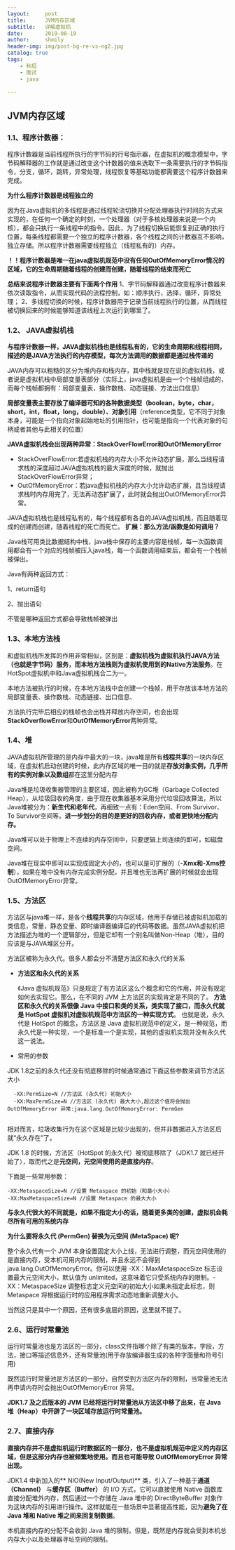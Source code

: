 ```yaml
---
layout:     post
title:      JVM内存区域
subtitle:   详解虚拟机
date:       2019-08-19
author:     shmily
header-img: img/post-bg-re-vs-ng2.jpg
catalog: true
tags:
    - 秋招 
    - 面试
    - java
   
---
```

## JVM内存区域
 
### 1.1、程序计数器：
 
 程序计数器是当前线程所执行的字节码的行号指示器，在虚拟机的概念模型中，字节码解释器的工作就是通过改变这个计数器的值来选取下一条需要执行的字节码指令，分支，循环，跳转，异常处理，线程恢复等基础功能都需要这个程序计数器来完成。
 
 
 **为什么程序计数器是线程独立的**
 
 因为在Java虚拟机的多线程是通过线程轮流切换并分配处理器执行时间的方式来实现的，在任何一个确定的时刻，一个处理器（对于多核处理器来说是一个内核），都会只执行一条线程中的指令。因此，为了线程切换后能恢复到正确的执行位置，每条线程都需要一个独立的程序计数器，各个线程之间的计数器互不影响，独立存储。所以程序计数器需要线程独立（线程私有的）内存。
 
   **！！程序计数器是唯一在java虚拟机规范中没有任何OutOfMemoryError情况的区域，它的生命周期随着线程的创建而创建，随着线程的结束而死亡**

  **总结来说程序计数器主要有下面两个作用**
  1、字节码解释器通过改变程序计数器来依次读取指令，从而实现代码的流程控制，如：顺序执行，选择，循环，异常处理；
  2、多线程切换的时候，程序计数器用于记录当前线程执行的位置，从而线程被切换回来的时候能够知道该线程上次运行到哪里了。
  
### 1.2、 JAVA虚拟机栈
  
  **与程序计数器一样，JAVA虚拟机栈也是线程私有的，它的生命周期和线程相同，描述的是JAVA方法执行的内存模型，每次方法调用的数据都是通过栈传递的**
  
  JAVA内存可以粗糙的区分为堆内存和栈内存，其中栈就是现在说的虚拟机栈，或者说是虚拟机栈中局部变量表部分（实际上，java虚拟机是由一个个栈帧组成的，而每个栈帧都拥有：局部变量表，操作数栈、动态链接、方法出口信息）
  
   **局部变量表主要存放了编译器可知的各种数据类型（boolean，byte，char，short，int，float，long，double）、对象引用**（reference类型，它不同于对象本身，可能是一个指向对象起始地址的引用指针，也可能是指向一个代表对象的句柄或者其他与此相关的位置）
   
   **JAVA虚拟机栈会出现两种异常：StackOverFlowError和OutOfMemoryError**
  
  * StackOverFlowError:若虚拟机栈的内存大小不允许动态扩展，那么当线程请求栈的深度超过JAVA虚拟机栈的最大深度的时候，就抛出StackOverFlowError异常；
  * OutOfMemoryError：若java虚拟机栈的内存大小允许动态扩展，且当线程请求栈时内存用完了，无法再动态扩展了，此时就会抛出OutOfMemoryError异常。
  
  JAVA虚拟机栈也是线程私有的，每个线程都有各自的JAVA虚拟机栈，而且随着现成的创建而创建，随着线程的死亡而死亡。
  **扩展：那么方法/函数是如何调用？**
  
  Java栈可用类比数据结构中栈，java栈中保存的主要内容是栈帧，每一次函数调用都会有一个对应的栈帧被压入java栈，每一个函数调用结束后，都会有一个栈帧被弹出。
  
  Java有两种返回方式：
  
  1、return语句
  
  2、抛出语句
  
  不管是哪种返回方式都会导致栈帧被弹出
  
### 1.3、本地方法栈

和虚拟机栈所发挥的作用非常相似，区别是：**虚拟机栈为虚拟机执行JAVA方法（也就是字节码）服务，而本地方法栈则为虚拟机使用到的Native方法服务**。在HotSpot虚拟机中和Java虚拟机栈合二为一。

本地方法被执行的时候，在本地方法栈中会创建一个栈帧，用于存放该本地方法的局部变量表、操作数栈、动态链接、出口信息、

方法执行完毕后相应的栈帧也会出栈并释放内存空间，也会出现**StackOverflowError**和**OutOfMemoryError**两种异常。

### 1.4、堆

JAVA虚拟机所管理的是内存中最大的一块，java堆是所有**线程共享**的一块内存区域，在虚拟机启动创建的时候，此内存区域的唯一目的就是**存放对象实例，几乎所有的实例对象以及数组**都在这里分配内存

Java堆是垃圾收集器管理的主要区域，因此被称为GC堆（Garbage Collected Heap），从垃圾回收的角度，由于现在收集器基本采用分代垃圾回收算法，所以Java堆被分为：**新生代和老年代**，再细致一点有：Eden空间、From Survivor、To Survivor空间等。**进一步划分的目的是更好的回收内存，或者更快地分配内存。**

Java堆可以处于物理上不连续的内存空间中，只要逻辑上司连续的即可，如磁盘空间。

Java堆在现实中即可以实现成固定大小的，也可以是可扩展的（**-Xmx和-Xms控制**），如果在堆中没有内存完成实例分配，并且堆也无法再扩展的时候就会出现OutOfMemoryError异常。

### 1.5、方法区

方法区与java堆一样，是各个**线程共享**的内存区域，他用于存储已被虚拟机加载的类信息，常量，静态变量、即时编译器编译后的代码等数据。虽然JAVA虚拟机把方法描述为堆的一个逻辑部分，但是它却有一个别名叫做Non-Heap（堆），目的应该是与JAVA堆区分开。

方法区被称为永久代。很多人都会分不清楚方法区和永久代的关系

  * **方法区和永久代的关系**

  	《Java 虚拟机规范》只是规定了有方法区这么个概念和它的作用，并没有规定如何去实现它。那么，在不同的 JVM 上方法区的实现肯定是不同的了。 **方法区和永久代的关系很像 Java 中接口和类的关系，类实现了接口，而永久代就是 HotSpot 虚拟机对虚拟机规范中方法区的一种实现方式**。 也就是说，永久代是 HotSpot 的概念，方法区是 Java 虚拟机规范中的定义，是一种规范，而永久代是一种实现，一个是标准一个是实现，其他的虚拟机实现并没有永久代这一说法。
  
  * 常用的参数

  JDK 1.8之前的永久代还没有彻底移除的时候通常通过下面这些参数来调节方法区大小
  
  ```
  	-XX:PermSize=N //方法区 (永久代) 初始大小
	-XX:MaxPermSize=N //方法区 (永久代) 最大大小,超过这个值将会抛出 OutOfMemoryError 异常:java.lang.OutOfMemoryError: PermGen
	
  ```

相对而言，垃圾收集行为在这个区域是比较少出现的，但并非数据进入方法区后就“永久存在”了。

JDK 1.8 的时候，方法区（HotSpot 的永久代）被彻底移除了（JDK1.7 就已经开始了），取而代之是**元空间，元空间使用的是直接内存**。

下面是一些常用参数：

```
-XX:MetaspaceSize=N //设置 Metaspace 的初始（和最小大小）
-XX:MaxMetaspaceSize=N //设置 Metaspace 的最大大小
```

**与永久代很大的不同就是，如果不指定大小的话，随着更多类的创建，虚拟机会耗尽所有可用的系统内存**
  
  **为什么要将永久代 (PermGen) 替换为元空间 (MetaSpace) 呢?**
  
  整个永久代有一个 JVM 本身设置固定大小上线，无法进行调整，而元空间使用的是直接内存，受本机可用内存的限制，并且永远不会得到 java.lang.OutOfMemoryError。你可以使用 -XX：MaxMetaspaceSize 标志设置最大元空间大小，默认值为 unlimited，这意味着它只受系统内存的限制。-XX：MetaspaceSize 调整标志定义元空间的初始大小如果未指定此标志，则 Metaspace 将根据运行时的应用程序需求动态地重新调整大小。

当然这只是其中一个原因，还有很多底层的原因，这里就不提了。
  
### 2.6、运行时常量池
运行时常量池也是方法区的一部分，class文件指哪个除了有类的版本，字段，方法，接口等描述信息外，还有常量池(用于存放编译器生成的各种字面量和符号引用)

既然运行时常量池是方法区的一部分，自然受到方法区内存的限制，当常量池无法再申请内存时会抛出OutOfMemoryError 异常。

**JDK1.7 及之后版本的 JVM 已经将运行时常量池从方法区中移了出来，在 Java 堆（Heap）中开辟了一块区域存放运行时常量池。**

### 2.7、直接内存
**直接内存并不是虚拟机运行时数据区的一部分，也不是虚拟机规范中定义的内存区域，但是这部分内存也被频繁地使用。而且也可能导致 OutOfMemoryError 异常出现。**

JDK1.4 中新加入的** NIO(New Input/Output)** 类，引入了一种基于**通道（Channel）** 与**缓存区（Buffer）** 的 I/O 方式，它可以直接使用 Native 函数库直接分配堆外内存，然后通过一个存储在 Java 堆中的 DirectByteBuffer 对象作为这块内存的引用进行操作。这样就能在一些场景中显著提高性能，因为**避免了在 Java 堆和 Native 堆之间来回复制数据**。

本机直接内存的分配不会收到 Java 堆的限制，但是，既然是内存就会受到本机总内存大小以及处理器寻址空间的限制。
















  
  
  
  
  
  
  
  
  
  
  
  

